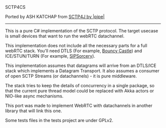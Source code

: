 SCTP4CS

Ported by ASH KATCHAP from [SCTP4J by |pipe|](https://github.com/pipe/sctp4j)

---

This is a pure C# implementation of the SCTP protocol.
The target usecase is small devices that want to run the webRTC datachannel.

This implementation does not include all the necessary parts for a full 
webRTC stack. You'll need DTLS (For example, [Bouncy Castle](https://github.com/bcgit/bc-csharp)) and ICE/STUN/TURN (For example, [SIPSorcery](https://github.com/sipsorcery/sipsorcery)).

This implementation assumes that datagrams will arrive from an DTLS/ICE stack
which implements a Datagram Transport. It also assumes a consumer of open SCTP Streams (or datachannels) - it is pure middleware.

The stack tries to keep the details of concurrency in a single package, so that the current pure thread model could be replaced with Akka actors or NIO-like async mechanisms.

This port was made to implement WebRTC with datachannels in another library that will link this one.

Some tests files in the tests project are under GPLv2.
